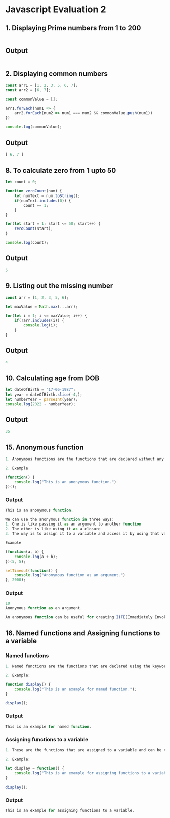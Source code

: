 # Javascript Evaluation 2

## 1. Displaying Prime numbers from 1 to 200
``` Javascript
```
## Output
``` Javascript
```

## 2. Displaying common numbers
``` Javascript
const arr1 = [1, 2, 3, 5, 6, 7];
const arr2 = [6, 7];

const commonValue = [];

arr1.forEach(num1 => {
    arr2.forEach(num2 => num1 === num2 && commonValue.push(num1))
})

console.log(commonValue);
```
## Output
``` Javascript
[ 6, 7 ]
```

## 8. To calculate zero from 1 upto 50
``` Javascript
let count = 0;

function zeroCount(num) {
    let numText = num.toString(); 
    if(numText.includes(0)) {
        count += 1;
    }
}

for(let start = 1; start <= 50; start++) {
    zeroCount(start);
}

console.log(count);
```
## Output
``` Javascript
5
```


## 9. Listing out the missing number
``` Javascript
const arr = [1, 2, 3, 5, 6];

let maxValue = Math.max(...arr);

for(let i = 1; i <= maxValue; i++) {
    if(!arr.includes(i)) {
        console.log(i);
    }
}    
```
## Output
``` Javascript
4
```

## 10. Calculating age from DOB
``` Javascript
let dateOfBirth = "17-06-1987";
let year = dateOfBirth.slice(-4,);
let numberYear = parseInt(year);
console.log(2022 - numberYear);
```
## Output
``` Javascript
35
```

## 15. Anonymous function
``` Javascript
1. Anonymous functions are the functions that are declared without any name.

2. Example

(function() {
    console.log("This is an anonymous function.")
})();
```
### Output
``` Javascript
This is an anonymous function.
```
``` Javascript
We can use the anonymous function in three ways:
1. One is like passing it as an argument to another function
2. The other is like using it as a closure
3. The way is to assign it to a variable and access it by using that variable

Example

(function(a, b) {
    console.log(a + b);
})(5, 5);

setTimeout(function() {
    console.log("Anonymous function as an argument.")
}, 2000);
```
### Output
``` Javascript
10
Anonymous function as an argument.
```
``` Javascript
An anonymous function can be useful for creating IIFE(Immediately Invoked Function Expression).
```

## 16. Named functions and Assigning functions to a variable
### Named functions
``` Javascript
1. Named functions are the functions that are declared using the keyword function and followed by the function name.

2. Example:

function display() {
    console.log("This is an example for named function.");
}

display();  
```
### Output
``` Javascript
This is an example for named function.
```

### Assigning functions to a variable
``` Javascript
1. These are the functions that are assigned to a variable and can be called by using that variable name.

2. Example:

let display = function() {
    console.log("This is an example for assigning functions to a variable.")
}

display();  
```
### Output
``` Javascript
This is an example for assigning functions to a variable.
```